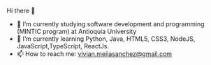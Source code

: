 Hi there 👋

- 🔭 I’m currently studying software development and programming (MINTIC program) at Antioquia University
- 🌱 I’m currently learning Python, Java, HTML5, CSS3, NodeJS, JavaScript,TypeScript, ReactJs.
- 📫 How to reach me: vivian.mejiasanchez@gmail.com
